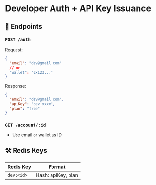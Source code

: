# Developer Auth + API Key Issuance

## 🔐 Endpoints

### `POST /auth`

Request:
```json
{
  "email": "dev@gmail.com"
  // or
  "wallet": "0x123..."
}
```

Response:
```json
{
  "email": "dev@gmail.com",
  "apiKey": "dev_xxxx",
  "plan": "free"
}
```

### `GET /account/:id`

- Use email or wallet as ID

## 🛠 Redis Keys

| Redis Key            | Format              |
|----------------------|---------------------|
| `dev:<id>`           | Hash: apiKey, plan  |
